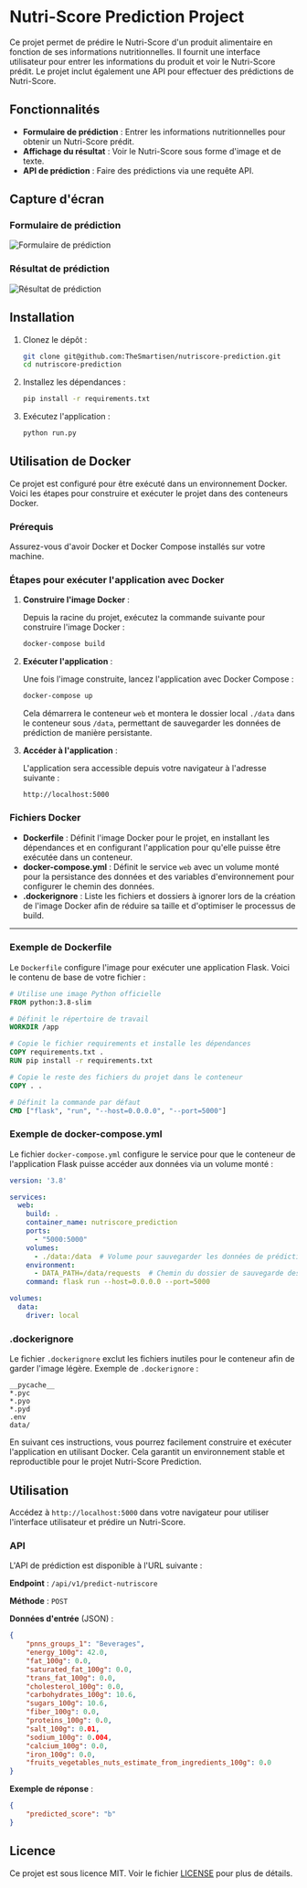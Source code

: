 
# Nutri-Score Prediction Project

Ce projet permet de prédire le Nutri-Score d'un produit alimentaire en fonction de ses informations nutritionnelles. Il fournit une interface utilisateur pour entrer les informations du produit et voir le Nutri-Score prédit. Le projet inclut également une API pour effectuer des prédictions de Nutri-Score.

## Fonctionnalités

- **Formulaire de prédiction** : Entrer les informations nutritionnelles pour obtenir un Nutri-Score prédit.
- **Affichage du résultat** : Voir le Nutri-Score sous forme d'image et de texte.
- **API de prédiction** : Faire des prédictions via une requête API.

## Capture d'écran

### Formulaire de prédiction

![Formulaire de prédiction](app/static/images/screenshot-form.PNG)

### Résultat de prédiction

![Résultat de prédiction](app/static/images/screenshot-result.PNG)

## Installation

1. Clonez le dépôt :

   ```bash
   git clone git@github.com:TheSmartisen/nutriscore-prediction.git
   cd nutriscore-prediction
   ```

2. Installez les dépendances :

   ```bash
   pip install -r requirements.txt
   ```

3. Exécutez l'application :

   ```bash
   python run.py
   ```

## Utilisation de Docker

Ce projet est configuré pour être exécuté dans un environnement Docker. Voici les étapes pour construire et exécuter le projet dans des conteneurs Docker.

### Prérequis

Assurez-vous d'avoir Docker et Docker Compose installés sur votre machine.

### Étapes pour exécuter l'application avec Docker

1. **Construire l'image Docker** :

   Depuis la racine du projet, exécutez la commande suivante pour construire l'image Docker :

   ```bash
   docker-compose build
   ```

2. **Exécuter l'application** :

   Une fois l'image construite, lancez l'application avec Docker Compose :

   ```bash
   docker-compose up
   ```

   Cela démarrera le conteneur `web` et montera le dossier local `./data` dans le conteneur sous `/data`, permettant de sauvegarder les données de prédiction de manière persistante.

3. **Accéder à l'application** :

   L'application sera accessible depuis votre navigateur à l'adresse suivante :

   ```
   http://localhost:5000
   ```

### Fichiers Docker

- **Dockerfile** : Définit l'image Docker pour le projet, en installant les dépendances et en configurant l'application pour qu'elle puisse être exécutée dans un conteneur.
- **docker-compose.yml** : Définit le service `web` avec un volume monté pour la persistance des données et des variables d'environnement pour configurer le chemin des données.
- **.dockerignore** : Liste les fichiers et dossiers à ignorer lors de la création de l'image Docker afin de réduire sa taille et d'optimiser le processus de build.

---

### Exemple de Dockerfile

Le `Dockerfile` configure l'image pour exécuter une application Flask. Voici le contenu de base de votre fichier :

```Dockerfile
# Utilise une image Python officielle
FROM python:3.8-slim

# Définit le répertoire de travail
WORKDIR /app

# Copie le fichier requirements et installe les dépendances
COPY requirements.txt .
RUN pip install -r requirements.txt

# Copie le reste des fichiers du projet dans le conteneur
COPY . .

# Définit la commande par défaut
CMD ["flask", "run", "--host=0.0.0.0", "--port=5000"]
```

### Exemple de docker-compose.yml

Le fichier `docker-compose.yml` configure le service pour que le conteneur de l'application Flask puisse accéder aux données via un volume monté :

```yaml
version: '3.8'

services:
  web:
    build: .
    container_name: nutriscore_prediction
    ports:
      - "5000:5000"
    volumes:
      - ./data:/data  # Volume pour sauvegarder les données de prédiction
    environment:
      - DATA_PATH=/data/requests  # Chemin du dossier de sauvegarde des données dans le conteneur
    command: flask run --host=0.0.0.0 --port=5000

volumes:
  data:
    driver: local
```

### .dockerignore

Le fichier `.dockerignore` exclut les fichiers inutiles pour le conteneur afin de garder l'image légère. Exemple de `.dockerignore` :

```
__pycache__
*.pyc
*.pyo
*.pyd
.env
data/
```

En suivant ces instructions, vous pourrez facilement construire et exécuter l'application en utilisant Docker. Cela garantit un environnement stable et reproductible pour le projet Nutri-Score Prediction.

## Utilisation

Accédez à `http://localhost:5000` dans votre navigateur pour utiliser l'interface utilisateur et prédire un Nutri-Score.

### API

L'API de prédiction est disponible à l'URL suivante :

**Endpoint** : `/api/v1/predict-nutriscore`

**Méthode** : `POST`

**Données d'entrée** (JSON) :
```json
{
    "pnns_groups_1": "Beverages",
    "energy_100g": 42.0,
    "fat_100g": 0.0,
    "saturated_fat_100g": 0.0,
    "trans_fat_100g": 0.0,
    "cholesterol_100g": 0.0,
    "carbohydrates_100g": 10.6,
    "sugars_100g": 10.6,
    "fiber_100g": 0.0,
    "proteins_100g": 0.0,
    "salt_100g": 0.01,
    "sodium_100g": 0.004,
    "calcium_100g": 0.0,
    "iron_100g": 0.0,
    "fruits_vegetables_nuts_estimate_from_ingredients_100g": 0.0
}
```

**Exemple de réponse** :
```json
{
    "predicted_score": "b"
}
```

## Licence

Ce projet est sous licence MIT. Voir le fichier [LICENSE](LICENSE) pour plus de détails.
